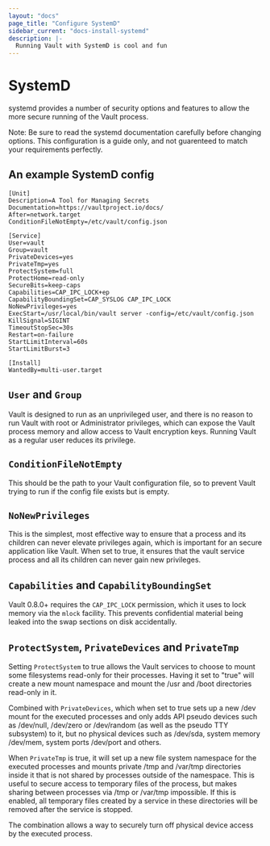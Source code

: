 ```yaml
---
layout: "docs"
page_title: "Configure SystemD"
sidebar_current: "docs-install-systemd"
description: |-
  Running Vault with SystemD is cool and fun
---
```


# SystemD

systemd provides a number of security options and features to allow the more secure running of the Vault process.

Note: Be sure to read the systemd documentation carefully before changing options. This configuration is a guide only, and not guarenteed to match your requirements perfectly.

## An example SystemD config

```
[Unit]
Description=A Tool for Managing Secrets
Documentation=https://vaultproject.io/docs/
After=network.target
ConditionFileNotEmpty=/etc/vault/config.json

[Service]
User=vault
Group=vault
PrivateDevices=yes
PrivateTmp=yes
ProtectSystem=full
ProtectHome=read-only
SecureBits=keep-caps
Capabilities=CAP_IPC_LOCK+ep
CapabilityBoundingSet=CAP_SYSLOG CAP_IPC_LOCK
NoNewPrivileges=yes
ExecStart=/usr/local/bin/vault server -config=/etc/vault/config.json
KillSignal=SIGINT
TimeoutStopSec=30s
Restart=on-failure
StartLimitInterval=60s
StartLimitBurst=3

[Install]
WantedBy=multi-user.target
```

## `User` and `Group`

Vault is designed to run as an unprivileged user, and there is no reason to run Vault with root or Administrator privileges, which can expose the Vault process memory and allow access to Vault encryption keys. Running Vault as a regular user reduces its privilege.

## `ConditionFileNotEmpty`

This should be the path to your Vault configuration file, so to prevent Vault trying to run if the config file exists but is empty.

## `NoNewPrivileges`

This is the simplest, most effective way to ensure that a process and its children can never elevate privileges again, which is important for an secure application like Vault. When set to true, it ensures that the vault service process and all its children can never gain new privileges.

## `Capabilities` and `CapabilityBoundingSet`

Vault 0.8.0+ requires the `CAP_IPC_LOCK` permission, which it uses to lock memory via the `mlock` facility. This prevents confidential material being leaked into the swap sections on disk accidentally.

## `ProtectSystem`, `PrivateDevices` and `PrivateTmp`

Setting `ProtectSystem` to true allows the Vault services to choose to mount some filesystems read-only for their processes. Having it set to "true" will create a new mount namespace and mount the /usr and /boot directories read-only in it.

Combined with `PrivateDevices`, which when set to true sets up a new /dev mount for the executed processes and only adds API pseudo devices such as /dev/null, /dev/zero or /dev/random (as well as the pseudo TTY subsystem) to it, but no physical devices such as /dev/sda, system memory /dev/mem, system ports /dev/port and others.

When `PrivateTmp` is true, it will set up a new file system namespace for the executed processes and mounts private /tmp and /var/tmp directories inside it that is not shared by processes outside of the namespace. This is useful to secure access to temporary files of the process, but makes sharing between processes via /tmp or /var/tmp impossible. If this is enabled, all temporary files created by a service in these directories will be removed after the service is stopped.

The combination allows a way to securely turn off physical device access by the executed process.
